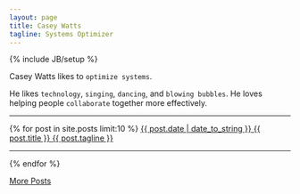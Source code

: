 ```yaml
---
layout: page
title: Casey Watts
tagline: Systems Optimizer
---
```

{% include JB/setup %}

Casey Watts likes to `optimize systems`.

He likes `technology`, `singing`, `dancing`, and `blowing bubbles`. He loves helping people `collaborate` together more effectively.

----
{% for post in site.posts limit:10 %}
<a href='{{ BASE_PATH }}{{ post.url }}'>
<span class='datesnip'>{{ post.date | date_to_string }}</span>
<span class='posttitle'>
{{ post.title }}
</span>
<span class='postsubtitle'>
  {{ post.tagline }}
</span>
</a>

----
{% endfor %}


<a href="{{ BASE_PATH }}{{ site.JB.archive_path }}" class="btn btn-large">
More Posts
</a>
